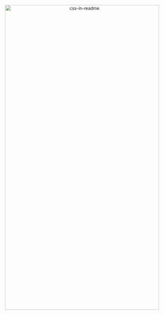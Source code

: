 <div align="center">
    <img src="/svg/me.svg" width="100%" height="1000px" alt="css-in-readme">
</div>
